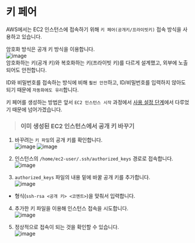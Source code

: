 # 키 페어

AWS에서는 EC2 인스턴스에 접속하기 위해 `키 페어(공개키/프라이빗키)` 접속 방식을 사용하고 있습니다.

암호화 방식은 공개 키 방식을 이용합니다.   
![image](https://user-images.githubusercontent.com/43658658/145737658-51cb5cee-71e9-4212-9e49-20eeedab5e31.png)   
암호화하는 키(공개 키)와 복호화하는 키(프라이빗 키)를 다르게 설계했고, 외부에 노출되어도 안전합니다.   

ID와 비밀번호를 접속하는 방식에 비해 `훨씬 안전`하고, ID/비밀번호를 입력하지 않아도 되기 때문에 `자동화에도 유리`합니다.

키 페어를 생성하는 방법은 앞서 `EC2 인스턴스 시작` 과정에서 [사용 설정 단계](https://github.com/khyup0629/aws-study/blob/main/03_EC2.md#%ED%82%A4-%ED%8E%98%EC%96%B4-%EC%83%9D%EC%84%B1)에서 다루었기 때문에 넘어가겠습니다.

> <h3>이미 생성된 EC2 인스턴스에서 공개 키 바꾸기</h3>

1. 바꾸려는 `키 파일`의 공개 키를 확인합니다.   
![image](https://user-images.githubusercontent.com/43658658/145738658-6a6104c2-a30c-4778-97ff-71b694398438.png)
![image](https://user-images.githubusercontent.com/43658658/145738904-7f51992d-e8da-4fa7-a615-5f4991e74cc6.png)

2. 인스턴스의 `/home/ec2-user/.ssh/authorized_keys` 경로로 접속합니다.
![image](https://user-images.githubusercontent.com/43658658/145738965-e91cec0d-c296-41d7-9d63-161e3893d53a.png)

3. `authorized_keys` 파일의 내용 밑에 바꿀 공개 키를 추가합니다.   
![image](https://user-images.githubusercontent.com/43658658/145739200-d9c820dd-8c52-407f-a6e9-6fc0c6c61de8.png)   
* 형식(`ssh-rsa <공개 키> <코멘트>`)을 맞춰서 입력합니다.

4. 추가한 키 파일을 이용해 인스턴스 접속을 시도합니다.   
![image](https://user-images.githubusercontent.com/43658658/145739381-b28c5a80-d3d1-4a6d-b9a7-319afee8e596.png)

5. 정상적으로 접속이 되는 것을 확인할 수 있습니다.   
![image](https://user-images.githubusercontent.com/43658658/145739411-f6d6caf9-14aa-41f5-9302-496475aed8a3.png)

